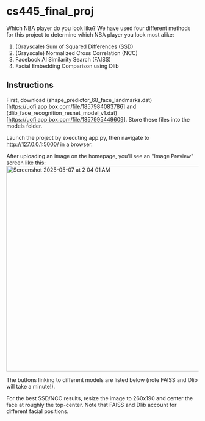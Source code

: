 # cs445_final_proj

Which NBA player do you look like?
We have used four different methods for this project to determine which NBA player you look most alike:
1. (Grayscale) Sum of Squared Differences (SSD)
2. (Grayscale) Normalized Cross Correlation (NCC)
3. Facebook AI Similarity Search (FAISS)
4. Facial Embedding Comparison using Dlib

## Instructions

First, download (shape_predictor_68_face_landmarks.dat)[https://uofi.app.box.com/file/1857984083786] and (dlib_face_recognition_resnet_model_v1.dat)[https://uofi.app.box.com/file/1857995449609]. Store these files into the models folder.

Launch the project by executing app.py, then navigate to http://127.0.0.1:5000/ in a browser. 

After uploading an image on the homepage, you'll see an "Image Preview" screen like this:
<img width="538" alt="Screenshot 2025-05-07 at 2 04 01 AM" src="https://github.com/user-attachments/assets/afb43fb5-3521-42d1-80b1-d005101444c7" />

The buttons linking to different models are listed below (note FAISS and Dlib will take a minute!).

For the best SSD/NCC results, resize the image to 260x190 and center the face at roughly the top-center. Note that FAISS and Dlib account for different facial positions.
